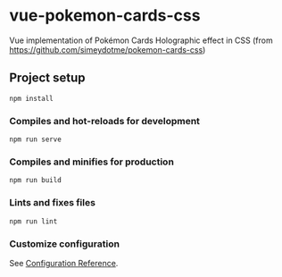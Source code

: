 # vue-pokemon-cards-css

Vue implementation of Pokémon Cards Holographic effect in CSS (from https://github.com/simeydotme/pokemon-cards-css)

## Project setup
```
npm install
```

### Compiles and hot-reloads for development
```
npm run serve
```

### Compiles and minifies for production
```
npm run build
```

### Lints and fixes files
```
npm run lint
```

### Customize configuration
See [Configuration Reference](https://cli.vuejs.org/config/).
